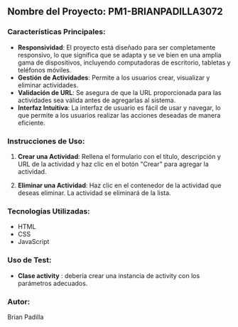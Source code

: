 
## Nombre del Proyecto: PM1-BRIANPADILLA3072



### Características Principales:
- **Responsividad**: El proyecto está diseñado para ser completamente responsivo, lo que significa que se adapta y se ve bien en una amplia gama de dispositivos, incluyendo computadoras de escritorio, tabletas y teléfonos móviles.
- **Gestión de Actividades**: Permite a los usuarios crear, visualizar y eliminar actividades.
- **Validación de URL**: Se asegura de que la URL proporcionada para las actividades sea válida antes de agregarlas al sistema.
- **Interfaz Intuitiva**: La interfaz de usuario es fácil de usar y navegar, lo que permite a los usuarios realizar las acciones deseadas de manera eficiente.

### Instrucciones de Uso:
1. **Crear una Actividad**: Rellena el formulario con el título, descripción y URL de la actividad y haz clic en el botón "Crear" para agregar la actividad.

2. **Eliminar una Actividad**: Haz clic en el contenedor de la actividad que deseas eliminar. La actividad se eliminará de la lista.

### Tecnologías Utilizadas:
- HTML
- CSS
- JavaScript

### Uso de Test:
- **Clase activity** : debería crear una instancia de activity con los parámetros adecuados. 

### Autor:
Brian Padilla

